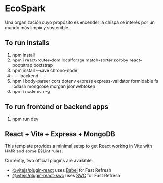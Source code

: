 # EcoSpark

Una organización cuyo propósito es encender la chispa de interés por un mundo más limpio y sostenible.

## To run installs

1. npm install
2. npm i react-router-dom localforage match-sorter sort-by react-bootstrap bootstrap
3. npm install --save chrono-node
4. ----backend----
5. npm i body-parser cors dotenv express express-validator formidable fs lodash mongoose morgan jsonwebtoken
6. npm i nodemon -g

## To run frontend or backend apps

1. npm run dev

## React + Vite + Express + MongoDB

This template provides a minimal setup to get React working in Vite with HMR and some ESLint rules.

Currently, two official plugins are available:

- [@vitejs/plugin-react](https://github.com/vitejs/vite-plugin-react/blob/main/packages/plugin-react/README.md) uses [Babel](https://babeljs.io/) for Fast Refresh
- [@vitejs/plugin-react-swc](https://github.com/vitejs/vite-plugin-react-swc) uses [SWC](https://swc.rs/) for Fast Refresh
